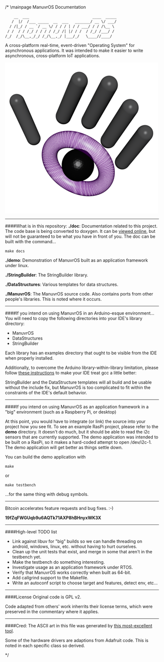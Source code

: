 /* \mainpage ManuvrOS Documentation

        __  ___                             ____  _____ 
       /  |/  /___ _____  __  ___   _______/ __ \/ ___/ 
      / /|_/ / __ `/ __ \/ / / / | / / ___/ / / /\__ \  
     / /  / / /_/ / / / / /_/ /| |/ / /  / /_/ /___/ /  
    /_/  /_/\__,_/_/ /_/\__,_/ |___/_/   \____//____/   


A cross-platform real-time, event-driven "Operating System" for asynchronous applications. It was intended to make it easier to write asynchronous, cross-platform IoT applications.

![ManuvrOS](doc/3d-logo.png)


----------------------
####What is in this repository:
**./doc**:  Documentation related to this project. The code base is being converted to doxygen. It can be [viewed online](http://manuvr.io:8080/), but will not be guaranteed to be what you have in front of you. The doc can be built with the command...

    make docs

**./demo**:  Demonstration of ManuvrOS built as an application framework under linux. 

**./StringBuilder**:  The StringBuilder library.

**./DataStructures**:  Various templates for data structures.
    
**./ManuvrOS**:  The ManuvrOS source code. Also contains ports from other people's libraries. This is noted where it occurs.


----------------------
####If you intend on using ManuvrOS in an Arduino-esque environment...
You will need to copy the following directories into your IDE's library directory:
-   ManuvrOS
-   DataStructures
-   StringBuilder

Each library has an examples directory that ought to be visible from the IDE when properly installed.

Additionally, to overcome the Arduino library-within-library limitation, please follow [these instructions](http://www.joshianlindsay.com/index.php?id=147) to make your IDE treat gcc a little better:

StringBuilder and the DataStructure templates will all build and be usable without the include fix, but ManuvrOS is too complicated to fit within the constraints of the IDE's default behavior.


----------------------
####If you intend on using ManuvrOS as an application framework in a "big" environment (such as a Raspberry Pi, or desktop)

At this point, you would have to integrate (or link) the source into your project how you see fit. To see an example RasPi project, please refer to the **demo** directory.
It doesn't do much, but it should be able to read the i2c sensors that are currently supported. The demo application was intended to be built on a RasPi, so it makes a hard-coded
attempt to open /dev/i2c-1. The demo application will get better as things settle down. 

You can build the demo application with

    make
    
or

    make testbench

...for the same thing with debug symbols.


----------------------
Bitcoin accelerates feature requests and bug fixes. :-)

**19fZqFWGUqb9u6AQTk71AXP8hBHnyxWK3X**


----------------------
####High-level TODO list
-   Link against libuv for "big" builds so we can handle threading on android, windows, linux, etc. without having to hurt ourselves.
-   Clean up the unit tests that exist, and merge in some that aren't in the testbench yet.
-   Make the testbench do something interesting.
-   Investigate usage as an application framework under RTOS.
-   Verify that ManuvrOS works correctly when built as 64-bit.
-   Add callgrind support to the Makefile.
-   Write an autoconf script to choose target and features, detect env, etc...


----------------------
####License
Original code is GPL v2. 

Code adapted from others' work inherrits their license terms, which were preserved in the commentary where it applies. 

----------------------
####Cred:
The ASCII art in this file was generated by [this most-excellent tool](http://patorjk.com/software/taag).

Some of the hardware drivers are adaptions from Adafruit code. This is noted in each specific class so derived.

*/
